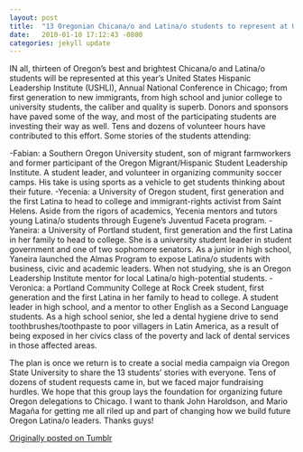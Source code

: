 ```yaml
---
layout: post
title:  "13 Oregonian Chicana/o and Latina/o students to represent at USHLI"
date:   2010-01-10 17:12:43 -0800
categories: jekyll update
---
```

IN all, thirteen of Oregon’s best and brightest Chicana/o and Latina/o students will be represented at this year’s United States Hispanic Leadership Institute (USHLI), Annual National Conference in Chicago; from first generation to new immigrants, from high school and junior college to university students, the caliber and quality is superb. Donors and sponsors have paved some of the way, and most of the participating students are investing their way as well. Tens and dozens of volunteer hours have contributed to this effort. Some stories of the students attending:

-Fabian: a Southern Oregon University student, son of migrant farmworkers and former participant of the Oregon Migrant/Hispanic Student Leadership Institute. A student leader, and volunteer in organizing community soccer camps. His take is using sports as a vehicle to get students thinking about their future.
-Yecenia: a University of Oregon student, first generation and the first Latina to head to college and immigrant-rights activist from Saint Helens. Aside from the rigors of academics, Yecenia mentors and tutors young Latina/o students through Eugene’s Juventud Faceta program.
-Yaneira: a University of Portland student, first generation and the first Latina in her family to head to college. She is a university student leader in student government and one of two sophomore senators. As a junior in high school, Yaneira launched the Almas Program to expose Latina/o students with business, civic and academic leaders. When not studying, she is an Oregon Leadership Institute mentor for local Latina/o high-potential students.
-Veronica: a Portland Community College at Rock Creek student, first generation and the first Latina in her family to head to college. A student leader in high school, and a mentor to other English as a Second Language students. As a high school senior, she led a dental hygiene drive to send toothbrushes/toothpaste to poor villagers in Latin America, as a result of being exposed in her civics class of the poverty and lack of dental services in those affected areas.

The plan is once we return is to create a social media campaign via Oregon State University to share the 13 students’ stories with everyone. Tens of dozens of student requests came in, but we faced major fundraising hurdles. We hope that this group lays the foundation for organizing future Oregon delegations to Chicago. I want to thank John Haroldson, and Mario Magaña for getting me all riled up and part of changing how we build future Oregon Latina/o leaders. Thanks guys!

[Originally posted on Tumblr](http://davidcmolina.tumblr.com/)
